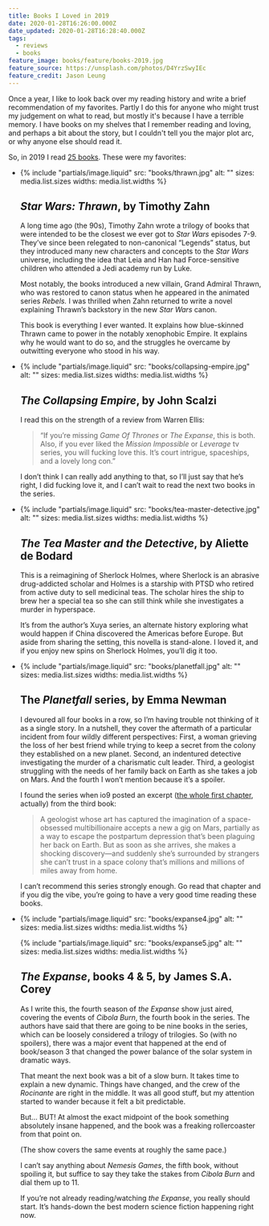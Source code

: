 ```yaml
---
title: Books I Loved in 2019
date: 2020-01-28T16:26:00.000Z
date_updated: 2020-01-28T16:28:40.000Z
tags:
  - reviews
  - books
feature_image: books/feature/books-2019.jpg
feature_source: https://unsplash.com/photos/D4YrzSwyIEc
feature_credit: Jason Leung
---
```


Once a year, I like to look back over my reading history and write a brief recommendation of my favorites. Partly I do this for anyone who might trust my judgement on what to read, but mostly it's because I have a terrible memory. I have books on my shelves that I remember reading and loving, and perhaps a bit about the story, but I couldn't tell you the major plot arc, or why anyone else should read it.

So, in 2019 I read [25 books](https://www.goodreads.com/user_challenges/15025289). These were my favorites:

<ul class="media-list">
<li class="media-list__item">
<div class="media-list__media">

{% include "partials/image.liquid"
  src: "books/thrawn.jpg"
  alt: ""
  sizes: media.list.sizes
  widths: media.list.widths
%}

</div>
<div class="media-list__content">

## _Star Wars: Thrawn_, by Timothy Zahn

A long time ago (the 90s), Timothy Zahn wrote a trilogy of books that were intended to be the closest we ever got to _Star Wars_ episodes 7-9. They’ve since been relegated to non-canonical “Legends” status, but they introduced many new characters and concepts to the _Star Wars_ universe, including the idea that Leia and Han had Force-sensitive children who attended a Jedi academy run by Luke.

Most notably, the books introduced a new villain, Grand Admiral Thrawn, who was restored to canon status when he appeared in the animated series _Rebels._ I was thrilled when Zahn returned to write a novel explaining Thrawn’s backstory in the new _Star Wars_ canon.

This book is everything I ever wanted. It explains how blue-skinned Thrawn came to power in the notably xenophobic Empire. It explains why he would want to do so, and the struggles he overcame by outwitting everyone who stood in his way.

</div>
</li>
<li class="media-list__item">
<div class="media-list__media">

{% include "partials/image.liquid"
  src: "books/collapsing-empire.jpg"
  alt: ""
  sizes: media.list.sizes
  widths: media.list.widths
%}

</div>
<div class="media-list__content">

## _The Collapsing Empire_, by John Scalzi

I read this on the strength of a review from Warren Ellis:

> “If you’re missing _Game Of Thrones_ or _The Expanse_, this is both. Also, if you ever liked the _Mission Impossible_ or _Leverage_ tv series, you will fucking love this. It’s court intrigue, spaceships, and a lovely long con.”

I don’t think I can really add anything to that, so I’ll just say that he’s right, I did fucking love it, and I can’t wait to read the next two books in the series.

</div>
</li>
<li class="media-list__item">
<div class="media-list__media">

{% include "partials/image.liquid"
  src: "books/tea-master-detective.jpg"
  alt: ""
  sizes: media.list.sizes
  widths: media.list.widths
%}

</div>
<div class="media-list__content">

## _The Tea Master and the Detective_, by Aliette de Bodard

This is a reimagining of Sherlock Holmes, where Sherlock is an abrasive drug-addicted scholar and Holmes is a starship with PTSD who retired from active duty to sell medicinal teas. The scholar hires the ship to brew her a special tea so she can still think while she investigates a murder in hyperspace.

It’s from the author’s Xuya series, an alternate history exploring what would happen if China discovered the Americas before Europe. But aside from sharing the setting, this novella is stand-alone. I loved it, and if you enjoy new spins on Sherlock Holmes, you’ll dig it too.

</div>
</li>
<li class="media-list__item">
<div class="media-list__media">

{% include "partials/image.liquid"
  src: "books/planetfall.jpg"
  alt: ""
  sizes: media.list.sizes
  widths: media.list.widths
%}

</div>
<div class="media-list__content">

## The _Planetfall_ series, by Emma Newman

I devoured all four books in a row, so I’m having trouble not thinking of it as a single story. In a nutshell, they cover the aftermath of a particular incident from four wildly different perspectives: First, a woman grieving the loss of her best friend while trying to keep a secret from the colony they established on a new planet. Second, an indentured detective investigating the murder of a charismatic cult leader. Third, a geologist struggling with the needs of her family back on Earth as she takes a job on Mars. And the fourth I won’t mention because it’s a spoiler.

I found the series when io9 posted an excerpt ([the whole first chapter](https://io9.gizmodo.com/a-space-traveler-uncovers-an-impossible-mystery-in-the-1823250042), actually) from the third book:

> A geologist whose art has captured the imagination of a space-obsessed multibillionaire accepts a new a gig on Mars, partially as a way to escape the postpartum depression that’s been plaguing her back on Earth. But as soon as she arrives, she makes a shocking discovery—and suddenly she’s surrounded by strangers she can’t trust in a space colony that’s millions and millions of miles away from home.

I can’t recommend this series strongly enough. Go read that chapter and if you dig the vibe, you’re going to have a very good time reading these books.

</div>
</li>
<li class="media-list__item">
<div class="media-list__media">

{% include "partials/image.liquid"
  src: "books/expanse4.jpg"
  alt: ""
  sizes: media.list.sizes
  widths: media.list.widths
%}

{% include "partials/image.liquid"
  src: "books/expanse5.jpg"
  alt: ""
  sizes: media.list.sizes
  widths: media.list.widths
%}

</div>
<div class="media-list__content">

## _The Expanse_, books 4 & 5, by James S.A. Corey

As I write this, the fourth season of _the Expanse_ show just aired, covering the events of _Cibola Burn_, the fourth book in the series. The authors have said that there are going to be nine books in the series, which can be loosely considered a trilogy of trilogies. So (with no spoilers), there was a major event that happened at the end of book/season 3 that changed the power balance of the solar system in dramatic ways.

That meant the next book was a bit of a slow burn. It takes time to explain a new dynamic. Things have changed, and the crew of the _Rocinante_ are right in the middle. It was all good stuff, but my attention started to wander because it felt a bit predictable.

But… BUT! At almost the exact midpoint of the book something absolutely insane happened, and the book was a freaking rollercoaster from that point on.

(The show covers the same events at roughly the same pace.)

I can’t say anything about _Nemesis Games_, the fifth book, without spoiling it, but suffice to say they take the stakes from _Cibola Burn_ and dial them up to 11.

If you’re not already reading/watching _the Expanse_, you really should start. It’s hands-down the best modern science fiction happening right now.

</div>
</li>
</ul>
